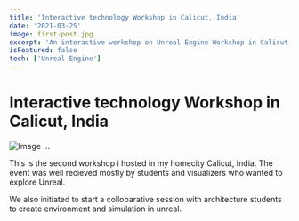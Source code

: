 ```yaml
---
title: 'Interactive technology Workshop in Calicut, India'
date: '2021-03-25'
image: first-post.jpg
excerpt: 'An interactive workshop on Unreal Engine Workshop in Calicut, India '
isFeatured: false
tech: ['Unreal Engine']
---
```


# Interactive technology Workshop in Calicut, India

![Image ...](/images/posts/keviz-workshop-2021/keviz-workshop-2021-1.jpeg)



This is the second workshop i hosted in my homecity Calicut, India. The event was well recieved mostly by students and visualizers who wanted to explore Unreal.


We also initiated to start a collobarative session with architecture students to create environment and simulation in unreal.

